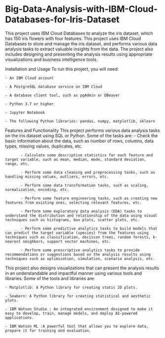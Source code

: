 # Big-Data-Analysis-with-IBM-Cloud-Databases-for-Iris-Dataset
This project uses IBM Cloud Databases to analyze the iris dataset, which has 150 iris flowers with four features. 
This project uses IBM Cloud Databases to store and manage the iris dataset, and performs various data analysis tasks to extract valuable insights from the data. The project also includes designing and presenting the analysis results using appropriate visualizations and business intelligence tools.

Installation and Usage
To run this project, you will need:

    - An IBM Cloud account
    
    - A PostgreSQL database service on IBM Cloud
    
    - A database client tool, such as pgAdmin or DBeaver
    
    - Python 3.7 or higher
    
    - Jupyter Notebook
    
    - The following Python libraries: pandas, numpy, matplotlib, sklearn
    
Features and Functionality
This project performs various data analysis tasks on the iris dataset using SQL or Python. Some of the tasks are:
           - Check the basic information about the data, such as number of rows, columns, data types, missing values, duplicates, etc.
           
           - Calculate some descriptive statistics for each feature and target variable, such as mean, median, mode, standard deviation, range, etc.
           
           - Perform some data cleaning and preprocessing tasks, such as handling missing values, outliers, errors, etc.
           
           - Perform some data transformation tasks, such as scaling, normalization, encoding, etc.
           
           - Perform some feature engineering tasks, such as creating new features from existing ones, selecting relevant features, etc.
           
           - Perform some exploratory data analysis (EDA) tasks to understand the distribution and relationship of the data using visual techniques such as histograms, box plots, scatter plots, etc.
           
           - Perform some predictive analytics tasks to build models that can predict the target variable (species) from the features using techniques such as classification, decision trees, random forests, k-nearest neighbors, support vector machines, etc.
           
           - Perform some prescriptive analytics tasks to provide recommendations or suggestions based on the analysis results using techniques such as optimization, simulation, scenario analysis, etc.
This project also designs visualizations that can present the analysis results in an understandable and impactful manner using various tools and libraries. Some of the tools and libraries are:

    - Matplotlib: A Python library for creating static 2D plots.
    
    - Seaborn: A Python library for creating statistical and aesthetic plots.

    - IBM Watson Studio : An integrated environment designed to make it easy to develop, train, manage models, and deploy AI-powered applications.

    - IBM Watson ML :A powerful tool that allows you to explore data, prepare it for training and evaluation.
    
    

